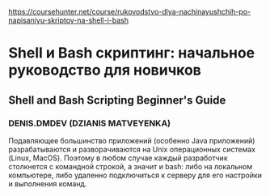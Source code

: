 https://coursehunter.net/course/rukovodstvo-dlya-nachinayushchih-po-napisaniyu-skriptov-na-shell-i-bash

# Shell и Bash скриптинг: начальное руководство для новичков
## Shell and Bash Scripting Beginner's Guide

### DENIS.DMDEV (DZIANIS MATVEYENKA)

Подавляющее большинство приложений (особенно Java приложений) разрабатываются и разворачиваются на Unix операционных системах (Linux, MacOS). Поэтому в любом случае каждый разработчик столкнется с командной строкой, а значит и bash: либо на локальном компьютере, либо удаленно подключиться к серверу для его настройки и выполнения команд.